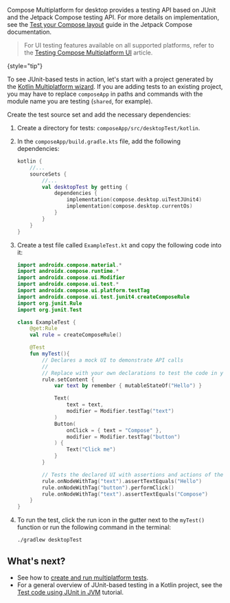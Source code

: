 [//]: # (title: Testing Compose Multiplatform UI with JUnit)

Compose Multiplatform for desktop provides a testing API based on JUnit and the Jetpack Compose testing API.
For more details on implementation, see the [Test your Compose layout](https://developer.android.com/develop/ui/compose/testing) 
guide in the Jetpack Compose documentation.

> For UI testing features available on all supported platforms, refer to the [Testing Compose Multiplatform UI](compose-test.md) article.
>
{style="tip"}

To see JUnit-based tests in action, let's start with a project generated by the [Kotlin Multiplatform wizard](https://kmp.jetbrains.com/). 
If you are adding tests to an existing project, you may have to replace `composeApp` in paths
and commands with the module name you are testing (`shared`, for example).

Create the test source set and add the necessary dependencies:

1. Create a directory for tests: `composeApp/src/desktopTest/kotlin`.
2. In the `composeApp/build.gradle.kts` file, add the following dependencies:

   ```kotlin
   kotlin { 
       //...
       sourceSets { 
           //...
           val desktopTest by getting { 
               dependencies {
                   implementation(compose.desktop.uiTestJUnit4)
                   implementation(compose.desktop.currentOs)
               }
           }
       }
   }
   ```

3. Create a test file called `ExampleTest.kt` and copy the following code into it:

    ```kotlin
    import androidx.compose.material.*
    import androidx.compose.runtime.*
    import androidx.compose.ui.Modifier
    import androidx.compose.ui.test.*
    import androidx.compose.ui.platform.testTag
    import androidx.compose.ui.test.junit4.createComposeRule
    import org.junit.Rule
    import org.junit.Test
    
    class ExampleTest {
        @get:Rule
        val rule = createComposeRule()
    
        @Test
        fun myTest(){
            // Declares a mock UI to demonstrate API calls
            //
            // Replace with your own declarations to test the code in your project
            rule.setContent {
                var text by remember { mutableStateOf("Hello") }
   
                Text(
                    text = text,
                    modifier = Modifier.testTag("text")
                )
                Button(
                    onClick = { text = "Compose" },
                    modifier = Modifier.testTag("button")
                ) {
                    Text("Click me")
                }
            }
    
            // Tests the declared UI with assertions and actions of the JUnit-based testing API
            rule.onNodeWithTag("text").assertTextEquals("Hello")
            rule.onNodeWithTag("button").performClick()
            rule.onNodeWithTag("text").assertTextEquals("Compose")
        }
    }
    ```

4. To run the test, click the run icon in the gutter next to the `myTest()` function or run the following command in the terminal:

   ```shell
   ./gradlew desktopTest
   ```
   
## What's next?

* See how to [create and run multiplatform tests](multiplatform-run-tests.md).
* For a general overview of JUnit-based testing in a Kotlin project, see the [Test code using JUnit in JVM](https://kotlinlang.org/docs/jvm-test-using-junit.html) tutorial.